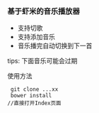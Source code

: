 ### 基于虾米的音乐播放器

 - 支持切歌
 - 支持添加音乐
 - 音乐播完自动切换到下一首


tips:
 下面音乐可能会过期

使用方法 
```
 git clone ...xx
 bower install
//直接打开Index页面
``` 
